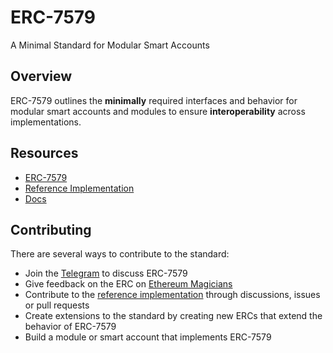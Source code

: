 # ERC-7579

A Minimal Standard for Modular Smart Accounts

## Overview

ERC-7579 outlines the **minimally** required interfaces and behavior for modular smart accounts and modules to ensure **interoperability** across implementations.

## Resources

- [ERC-7579](https://eips.ethereum.org/EIPS/eip-7579)
- [Reference Implementation](https://github.com/erc7579/erc7579-implementation)
- [Docs](https://erc7579.com/)

## Contributing

There are several ways to contribute to the standard:

- Join the [Telegram](https://t.me/+KfB9WuhKDgk5YzIx) to discuss ERC-7579
- Give feedback on the ERC on [Ethereum Magicians](https://ethereum-magicians.org/t/erc-7579-minimal-modular-smart-accounts/17336)
- Contribute to the [reference implementation](https://github.com/erc7579/erc7579-implementation) through discussions, issues or pull requests
- Create extensions to the standard by creating new ERCs that extend the behavior of ERC-7579
- Build a module or smart account that implements ERC-7579
